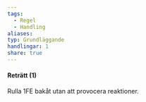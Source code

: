 ```yaml
---
tags:
  - Regel
  - Handling
aliases: 
typ: Grundläggande
handlingar: 1
share: true
---
```

#### Reträtt (1)
Rulla 1FE bakåt utan att provocera reaktioner. 




